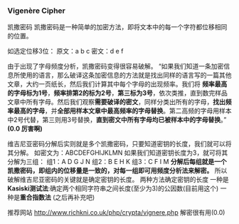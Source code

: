### Vigenère Cipher

凯撒密码
凯撒密码是一种简单的加密方法，即将文本中的每一个字符都位移相同的位置。

如选定位移3位：
原文：a b c
密文：d e f

由于出现了字母频度分析，凯撒密码变得很容易破解。
“如果我们知道一条加密信息所使用的语言，那么破译这条加密信息的方法就是找出同样的语言写的一篇其他文章，大约一页纸长，然后我们计算其中每个字母的出现频率。我们将 **频率最高的字母标为1号**，**频率排第2的标为2号**，**第三标为3号**，依次类推，直到数完样品文章中所有字母。然后我们观察**需要破译的密文**，同样分类出所有的字母，**找出频率最高的字母**，并**全部用样本文章中最高频率的字母替换**。第二高频的字母用样本中2号代替，第三则用3号替换，**直到密文中所有字母均已被样本中的字母替换**。”  **(0.0 厉害啊)**

维吉尼亚密码分解后实则就是多个凯撒密码，只要知道密钥的长度，我们就可以将其分解。
如密文为：ABCDEFGHIJKLMN
如果我们知道密钥长度为3，就可将其分解为三组：
组1：A D G J N
组2：B E H K
组3：C F I M
**分解后每组就是一个凯撒密码，即组内的位移量是一致的，对每一组即可用频度分析法来解密。**
所以破解维吉尼亚密码的关键就是确定密钥的长度。
两种方法确定密钥的长度
一种是**Kasiski测试法**:确定两个相同字符串之间长度(至少为3)的公因数(目前用这个)
一种是**重合指数法** (之后再补充吧)


推荐网站 http://www.richkni.co.uk/php/crypta/vignere.php
解密很有用(0.0)
